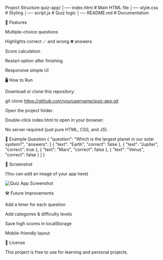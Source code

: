Project Structure
quiz-app/
│── index.html    # Main HTML file
│── style.css     # Styling
│── script.js     # Quiz logic
│── README.md     # Documentation

🚀 Features

Multiple-choice questions

Highlights correct ✅ and wrong ❌ answers

Score calculation

Restart option after finishing

Responsive simple UI

🖥️ How to Run

Download or clone this repository:

git clone https://github.com/yourusername/quiz-app.git


Open the project folder.

Double-click index.html to open in your browser.

No server required (just pure HTML, CSS, and JS).

🧩 Example Question
{
  "question": "Which is the largest planet in our solar system?",
  "answers": [
    { "text": "Earth", "correct": false },
    { "text": "Jupiter", "correct": true },
    { "text": "Mars", "correct": false },
    { "text": "Venus", "correct": false }
  ]
}

📸 Screenshot

(You can add an image of your app here)

![Quiz App Screenshot](screenshot.png)

🛠️ Future Improvements

Add a timer for each question

Add categories & difficulty levels

Save high scores in localStorage

Mobile-friendly layout

📜 License

This project is free to use for learning and personal projects.
